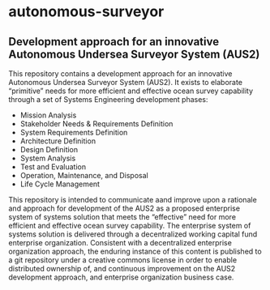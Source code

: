 # autonomous-surveyor
## Development approach for an innovative Autonomous Undersea Surveyor System (AUS2)
This repository contains a development approach for an innovative Autonomous Undersea Surveyor System (AUS2).  It exists to elaborate  “primitive” needs for more efficient and effective ocean survey capability through a set of Systems Engineering development phases:

* Mission Analysis
* Stakeholder Needs & Requirements Definition
* System Requirements Definition
* Architecture Definition
* Design Definition
* System Analysis
* Test and Evaluation
* Operation, Maintenance, and Disposal
* Life Cycle Management

This repository is intended to communicate aand improve upon a rationale and approach for development of the AUS2 as a proposed enterprise system of systems solution that meets the “effective” need for more efficient and effective ocean survey capability.  The enterprise system of systems solution is delivered through a decentralized working capital fund enterprise organization.  Consistent with a decentralized enterprise organization approach, the enduring instance of this content is published to a git repository under a creative commons license in order to enable distributed ownership of, and continuous improvement on the AUS2 development approach, and enterprise organization business case.
